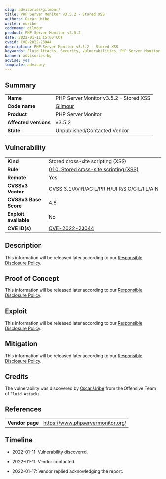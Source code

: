 ```yaml
---
slug: advisories/gilmour/
title: PHP Server Monitor v3.5.2 - Stored XSS
authors: Oscar Uribe
writer: ouribe
codename: gilmour
product: PHP Server Monitor v3.5.2
date: 2022-01-11 15:00 COT
cveid: CVE-2022-23044
description: PHP Server Monitor v3.5.2 - Stored XSS
keywords: Fluid Attacks, Security, Vulnerabilities, PHP Server Monitor
banner: advisories-bg
advise: yes
template: advisory
---
```


## Summary

|                             |                                                        |
|-----------------------------|--------------------------------------------------------|
| **Name**                    | PHP Server Monitor v3.5.2 - Stored XSS                 |
| **Code name**               | [Gilmour](https://en.wikipedia.org/wiki/David_Gilmour) |
| **Product**                 | PHP Server Monitor                                     |
| **Affected versions**       | v3.5.2                                                 |
| **State**                   | Unpublished/Contacted Vendor                           |

## Vulnerability

|                       |                                                                  |
|-----------------------|------------------------------------------------------------------|
| **Kind**              | Stored cross-site scripting (XSS)                                |
| **Rule**              | [010. Stored cross-site scripting (XSS)](https://docs.fluidattacks.com/criteria/vulnerabilities/010)   |
| **Remote**            | Yes                                                              |
| **CVSSv3 Vector**     | CVSS:3.1/AV:N/AC:L/PR:H/UI:R/S:C/C:L/I:L/A:N                     |
| **CVSSv3 Base Score** | 4.8                                                              |
| **Exploit available** | No                                                               |
| **CVE ID(s)**         | [CVE-2022-23044](https://cve.mitre.org/cgi-bin/cvename.cgi?name=CVE-2022-23044)                                                 |

## Description

This information will be released later according to our
[Responsible Disclosure Policy](https://fluidattacks.com/advisories/policy/).

## Proof of Concept

This information will be released later according to our
[Responsible Disclosure Policy](https://fluidattacks.com/advisories/policy/).

## Exploit

This information will be released later according to our
[Responsible Disclosure Policy](https://fluidattacks.com/advisories/policy/).

## Mitigation

This information will be released later according to our
[Responsible Disclosure Policy](https://fluidattacks.com/advisories/policy/).

## Credits

The vulnerability was discovered by [Oscar
Uribe](https://co.linkedin.com/in/oscar-uribe-londo%C3%B1o-0b6534155) from the Offensive
Team of  `Fluid Attacks`.

## References

|                     |                                                                 |
|---------------------|-----------------------------------------------------------------|
| **Vendor page**     | <https://www.phpservermonitor.org/>                             |

## Timeline

- 2022-01-11: Vulnerability discovered.

- 2022-01-11: Vendor contacted.

- 2022-01-17: Vendor replied acknowledging the report.